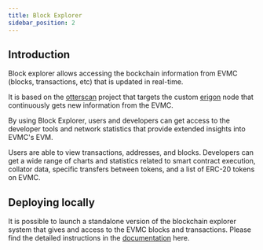 ```yaml
---
title: Block Explorer
sidebar_position: 2
---
```


## Introduction

Block explorer allows accessing the bockchain information from EVMC (blocks, transactions, etc) that is updated in real-time.

It is based on the [otterscan](https://github.com/wmitsuda/otterscan) project that targets the custom [erigon](https://github.com/ledgerwatch/erigon) node that continuously gets new information from the EVMC.

By using Block Explorer, users and developers can get access to the developer tools and network statistics that provide
extended insights into EVMC's EVM.

Users are able to view transactions, addresses, and blocks.
Developers can get a wide range of charts and statistics related to smart contract execution,
collator data, specific transfers between tokens, and a list of ERC-20 tokens on EVMC.

## Deploying locally

It is possible to launch a standalone version of the blockchain explorer system that gives and access to the EVMC blocks and transactions. Please find the detailed instructions in the [documentation](https://github.com/infinity-swap/erigon/tree/EPROD-178_implement_block_importer/cmd/blockimporter/Readme.md) here.
